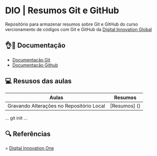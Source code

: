 
# DIO | Resumos Git e GitHub

Repositório para armazenar resumos sobre Git e GitHub do curso vercionamento de códigos com Git e GitHub da [Digital Innovation Global](www.dio.com.br)

## 👌📄 Documentação

- [Documentação Git](httsp://git-scm.com/doc)
- [Documentação Github](httsp://docs.hithub.com)

## 💻 Resusos das aulas

| Aulas | Resumos |
|-------|---------|
| Gravando Alterações no Repositório Local | [Resumos] () |
...
git init 
...

## 🔍 Referências
= [Digital Innovation One]()